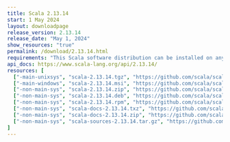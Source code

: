 ```yaml
---
title: Scala 2.13.14
start: 1 May 2024
layout: downloadpage
release_version: 2.13.14
release_date: "May 1, 2024"
show_resources: "true"
permalink: /download/2.13.14.html
requirements: "This Scala software distribution can be installed on any Unix-like or Windows system. It requires Java 8 or later, available <a href='https://www.java.com/'>here</a>."
api_docs: https://www.scala-lang.org/api/2.13.14/
resources: [
  ["-main-unixsys", "scala-2.13.14.tgz", "https://github.com/scala/scala/releases/download/v2.13.14/scala-2.13.14.tgz", "Mac OS X, Unix, Cygwin", "23.31M"],
  ["-main-windows", "scala-2.13.14.msi", "https://github.com/scala/scala/releases/download/v2.13.14/scala-2.13.14.msi", "Windows (msi installer)", "137.83M"],
  ["-non-main-sys", "scala-2.13.14.zip", "https://github.com/scala/scala/releases/download/v2.13.14/scala-2.13.14.zip", "Windows", "23.35M"],
  ["-non-main-sys", "scala-2.13.14.deb", "https://github.com/scala/scala/releases/download/v2.13.14/scala-2.13.14.deb", "Debian", "663.46M"],
  ["-non-main-sys", "scala-2.13.14.rpm", "https://github.com/scala/scala/releases/download/v2.13.14/scala-2.13.14.rpm", "RPM package", "138.07M"],
  ["-non-main-sys", "scala-docs-2.13.14.txz", "https://github.com/scala/scala/releases/download/v2.13.14/scala-docs-2.13.14.txz", "API docs", "61.61M"],
  ["-non-main-sys", "scala-docs-2.13.14.zip", "https://github.com/scala/scala/releases/download/v2.13.14/scala-docs-2.13.14.zip", "API docs", "117.91M"],
  ["-non-main-sys", "scala-sources-2.13.14.tar.gz", "https://github.com/scala/scala/archive/v2.13.14.tar.gz", "Sources", "8.0M"]
]
---
```

